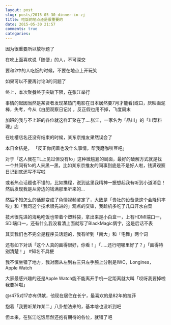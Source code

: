 ```yaml
---
layout: post
slug: posts/2015-05-30-dinner-in-zj
title: 吃饭的地点还是很重要的
date: 2015-05-30 21:57
comments: true
categories: 
---
```


因为很重要所以放标题了

在吃上面喜欢说「随便」的人，不可深交

要和2中的人吃饭的时候，不要在地点上开玩笑

如果可以不要再讨论3的问题了

终上，本次聚餐终于突破下限，在张江举行

事情的起因当然是某贤者发现某热门电影在日本居然要7月才能看(或曰，厌映画泥棒，失考，今从《白肥观察日记》) ，反正假也用不掉，飞度周末

加班的我与不上班的各位就这样汇聚在了….张江，一家名为「品川」的「川菜料理」店

在吐槽店名还没有结束的时候，某东京推友果然误会了

本日金桔是， 「反正你闲着也没什么事情，帮我磨咖啡豆吧」

对于「这人我在TL上见过但没有fo」这种微尴尬的局面，最好的破解方式就是找一个共同有fo的人来黑一黑，比如某东京推友的同事到底是不是好人啦，钱满观察日记到底还写不写啦

或者热点话题也不错的，比如携程，说到这里我精神一振想起我有听到小道消息！然后发现我是从旁边的钱满那里听来的…

然后不知怎么的话题变成了色情视频鉴定了，大致是「贵社的设备录这个会降码率唉」和「我司这个技术很先进的」观点的交锋，我趁机多吃了几口开水白菜

技术很先进的海龟吃饭也带着个塑料袋，拿出来是小白盒一，上有HDMI端口一，SDI端口一，还有什么我没看清上面就写了BlackMagic俩字，这是后话不表

其实我们也不完全是程序员话题的，我有听到「南大」和「宅舞」两个词

还有如下对话「这个人真的画得很好，你看！」「…..还行吧哪里好了？」「画得特别清楚！」 #知名不具梗

我不慎坐错了地方，我对面从左到右三只左手腕上分别是IWC，Longines，Apple Watch

大家最感兴趣的还是Apple Watch能不能离开手机一定距离就大叫「哎呀我要掉啦我要掉啦」

@r475对17亦有供献，他现在居住在长宁，最喜欢的是82年的拉菲

抱着「我要听某炸某二」八卦想法来的，基本啥也没听到吧

但本来，在张江吃饭居然还抱有期待的各位，就错了吧
